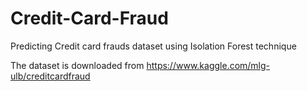 # Credit-Card-Fraud
Predicting Credit card frauds dataset using Isolation Forest technique

The dataset is downloaded from https://www.kaggle.com/mlg-ulb/creditcardfraud

